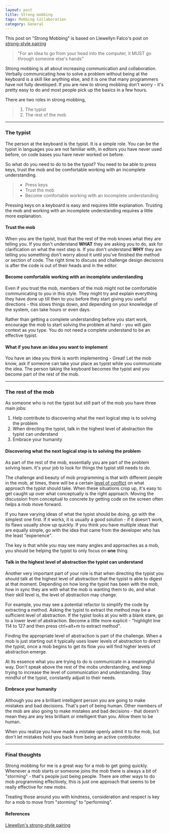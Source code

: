 ```yaml
---
layout: post
title: Strong mobbing
tags: Mobbing Collaboration
category: General 
---
```


This post on "Strong Mobbing" is based on Llewellyn Falco's post on [strong-style pairing](http://llewellynfalco.blogspot.co.nz/2014/06/llewellyns-strong-style-pairing.html)  

> "For an idea to go from your head into the computer, it MUST go through someone else's hands"

Strong mobbing is all about increasing communication and collaboration. Verbally communicating how to solve a problem without being at the keyboard is a skill like anything else, and it is one that many programmers have not fully developed. If you are new to strong mobbing don't worry - it's pretty easy to do and most people pick up the basics in a few hours.

There are two roles in strong mobbing, 

> 1. The typist
> 2. The rest of the mob 

-------------------------------------------------------------------------------------------------------------------

### The typist

The person at the keyboard is the typist. It is a simple role. You can be the typist in languages you are not familiar with, in editors you have never used before, on code bases you have never worked  on before. 

So what do you need to do to be the typist? You need to be able to press keys, trust the mob and be comfortable working with an incomplete understanding.

> - Press keys
> - Trust the mob  
> - Become comfortable working with an incomplete understanding  

Pressing keys on a keyboard is easy and requires little explanation. Trusting the mob and working with an incomplete understanding requires a little more explanation.

#### Trust the mob

When you are the typist, trust that the rest of the mob knows what they are telling you. If you don't understand **WHAT** they are asking you to do, ask for clarification on what the next step is. If you don't understand **WHY** they are telling you something don't worry about it until you've finished the method or section of code. The right time to discuss and challenge design decisions is after the code is out of their heads and in the editor.

#### Become comfortable working with an incomplete understanding

Even if you trust the mob, members of the mob might not be comfortable communicating to you in this style. They might try and explain everything they have done up till then to you before they start giving you useful directions - this slows things down, and depending on your knowledge of the system, can take hours or even days. 

Rather than getting a complete understanding before you start work, encourage the mob to start solving the problem at hand - you will gain context as you type. You do not need a complete understand to be an effective typist. 

#### What if you have an idea you want to implement

You have an idea you think is worth implementing - Great! Let the mob know, ask if someone can take your place as typist while you communicate the idea. The person taking the keyboard becomes the typist and you become part of the rest of the mob.  

-------------------------------------------------------------------------------------------------------------------

### The rest of the mob

As someone who is not the typist but still part of the mob you have three main jobs:

1) Help contribute to discovering what the next logical step is to solving the problem  
2) When directing the typist, talk in the highest level of abstraction the typist can understand  
3) Embrace your humanity  

#### Discovering what the next logical step is to solving the problem

As part of the rest of the mob, essentially you are part of the problem solving team. It's your job to look for things the typist still needs to do. 

The challenge and beauty of mob programming is that with different people in the mob, at times, there will be a certain [level of conflict](http://blog.markpearl.co.za/Levels-of-Conflict) on what approach the typist should take. When these situations crop up, it's easy to get caught up over what conceptually is the right approach. Moving the discussion from conceptual to concrete by getting code on the screen often helps a mob move forward. 

If you have varying ideas of what the typist should be doing, go with the simplest one first. If it works, it is usually a good solution - if it doesn't work, its flaws usually show up quickly. If you think you have multiple ideas that are equally simple, go with the idea that came from the developer who has the least "experience".

The key is that while you may see many angles and approaches as a mob, you should be helping the typist to only focus on **one** thing.

#### Talk in the highest level of abstraction the typist can understand

Another very important part of your role is that when directing the typist you should talk at the highest level of abstraction that the typist is able to digest at that moment. Depending on how long the typist has been with the mob, how in sync they are with what the mob is wanting them to do, and what their skill level is, the level of abstraction may change. 

For example, you may see a potential refactor to simplify the code by extracting a method. Asking the typist to extract the method may be a sufficient level of abstraction. If the typist looks at you with a blank stare, go to a lower level of abstraction. Become a little more explicit - "highlight line 114 to 127 and then press ctrl+alt+m to extract method". 

Finding the appropriate level of abstraction is part of the challenge. When a mob is just starting out it typically uses lower levels of abstraction to direct the typist, once a mob begins to get its flow you will find higher levels of abstraction emerge.

At its essence what you are trying to do is communicate in a meaningful way. Don't speak above the rest of the mobs understanding, and keep trying to increase the level of communication and understanding. Stay mindful of the typist, constantly adjust to their needs.

#### Embrace your humanity

Although you are a brilliant intelligent person you are going to make mistakes and bad decisions. That's part of being human. Other members of the mob are also going to make mistakes and bad decisions - that doesn't mean they are any less brilliant or intelligent than you. Allow them to be human. 

When you realize you have made a mistake openly admit it to the mob, but don't let mistakes hold you back from being an active contributor.

-------------------------------------------------------------------------------------------------------------------

### Final thoughts

Strong mobbing for me is a great way for a mob to get going quickly. Whenever a mob starts or someone joins the mob there is always a bit of "storming" - that's people just being people. There are other ways to do mob programming effectively, this is just one approach that seems to be really effective for new mobs. 

Treating those around you with kindness, consideration and respect is key for a mob to move from "storming" to "performing". 

#### References

[Llewellyn's strong-style pairing](http://llewellynfalco.blogspot.co.nz/2014/06/llewellyns-strong-style-pairing.html)  
